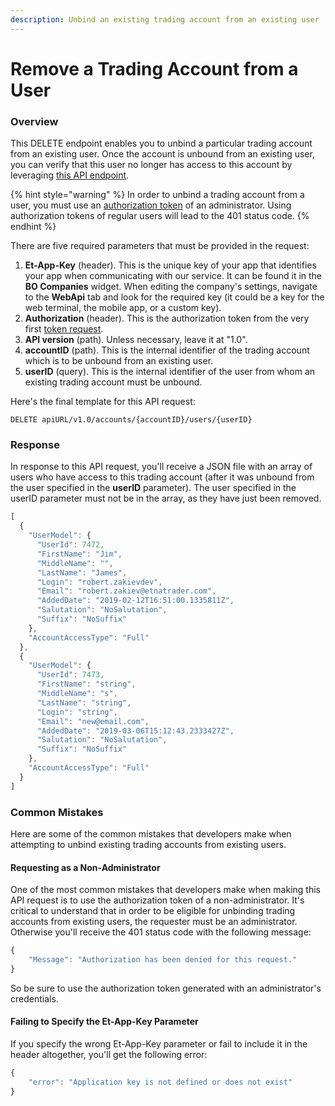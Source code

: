 ```yaml
---
description: Unbind an existing trading account from an existing user
---
```


# Remove a Trading Account from a User

### Overview

This DELETE endpoint enables you to unbind a particular trading account from an existing user. Once the account is unbound from an existing user, you can verify that this user no longer has access to this account by leveraging [this API endpoint](../../user-accounts/list-users-accounts/).

{% hint style="warning" %}
In order to unbind a trading account from a user, you must use an [authorization token]() of an administrator. Using authorization tokens of regular users will lead to the 401 status code.
{% endhint %}

There are five required parameters that must be provided in the request:

1. **Et-App-Key** \(header\). This is the unique key of your app that identifies your app when communicating with our service. It can be found it in the **BO Companies** widget. When editing the company's settings, navigate to the **WebApi** tab and look for the required key \(it could be a key for the web terminal, the mobile app, or a custom key\).
2. **Authorization** \(header\). This is the authorization token from the very first [token request]().
3. **API version** \(path\). Unless necessary, leave it at "1.0".
4. **accountID** \(path\). This is the internal identifier of the trading account which is to be unbound from an existing user.
5. **userID** \(query\). This is the internal identifier of the user from whom an existing trading account must be unbound.

Here's the final template for this API request:

```text
DELETE apiURL/v1.0/accounts/{accountID}/users/{userID}
```

### Response

In response to this API request, you'll receive a JSON file with an array of users who have access to this trading account \(after it was unbound from the user specified in the **userID** parameter\). The user specified in the userID parameter must not be in the array, as they have just been removed.

```javascript
[
  {
    "UserModel": {
      "UserId": 7472,
      "FirstName": "Jim",
      "MiddleName": "",
      "LastName": "James",
      "Login": "robert.zakievdev",
      "Email": "robert.zakiev@etnatrader.com",
      "AddedDate": "2019-02-12T16:51:00.1335811Z",
      "Salutation": "NoSalutation",
      "Suffix": "NoSuffix"
    },
    "AccountAccessType": "Full"
  },
  {
    "UserModel": {
      "UserId": 7473,
      "FirstName": "string",
      "MiddleName": "s",
      "LastName": "string",
      "Login": "string",
      "Email": "new@email.com",
      "AddedDate": "2019-03-06T15:12:43.2333427Z",
      "Salutation": "NoSalutation",
      "Suffix": "NoSuffix"
    },
    "AccountAccessType": "Full"
  }
]
```

### Common Mistakes

Here are some of the common mistakes that developers make when attempting to unbind existing trading accounts from existing users.

#### Requesting as a Non-Administrator

One of the most common mistakes that developers make when making this API request is to use the authorization token of a non-administrator. It's critical to understand that in order to be eligible for unbinding trading accounts from existing users, the requester must be an administrator. Otherwise you'll receive the 401 status code with the following message:

```javascript
{
    "Message": "Authorization has been denied for this request."
}
```

So be sure to use the authorization token generated with an administrator's credentials.

#### Failing to Specify the Et-App-Key Parameter

If you specify the wrong Et-App-Key parameter or fail to include it in the header altogether, you'll get the following error:

```javascript
{
    "error": "Application key is not defined or does not exist"
}
```





